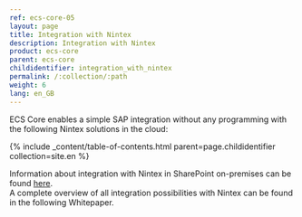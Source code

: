 ```yaml
---
ref: ecs-core-05
layout: page
title: Integration with Nintex
description: Integration with Nintex
product: ecs-core
parent: ecs-core
childidentifier: integration_with_nintex
permalink: /:collection/:path
weight: 6
lang: en_GB
---
```


ECS Core enables a simple SAP integration without any programming with the following Nintex solutions in the cloud:

{% include _content/table-of-contents.html parent=page.childidentifier collection=site.en %}

Information about integration with Nintex in SharePoint on-premises can be found [here](../erpconnect-services/sap-integration-nintex).  
A complete overview of all integration possibilities with Nintex can be found in the following Whitepaper. 

 